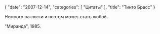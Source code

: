 {
   "date": "2007-12-14",
   "categories": [
      "Цитаты"
   ],
   "title": "Тинто Брасс"
}

Немного наглости и поэтом может стать любой.

"Миранда", 1985.
